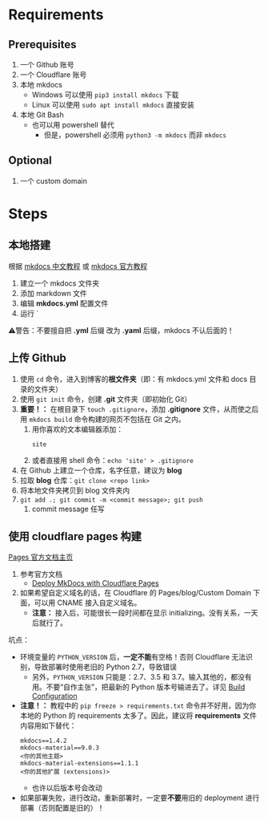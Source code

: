 # Requirements 

## Prerequisites 

1. 一个 Github 账号
2. 一个 Cloudflare 账号
3. 本地 mkdocs
   - Windows 可以使用 `pip3 install mkdocs` 下载
   - Linux 可以使用 `sudo apt install mkdocs` 直接安装
4. 本地 Git Bash
    - 也可以用 powershell 替代
        - 但是，powershell 必须用 `python3 -m mkdocs` 而非 `mkdocs`

## Optional

1. 一个 custom domain 

# Steps 

## 本地搭建

根据 [mkdocs 中文教程](https://markdown-docs-zh.readthedocs.io/zh_CN/latest/) 或 [mkdocs 官方教程](https://www.mkdocs.org/user-guide/)

1. 建立一个 mkdocs 文件夹
2. 添加 markdown 文件
3. 编辑 **mkdocs.yml** 配置文件
4. 运行 `

:warning:警告：不要擅自把 **.yml** 后缀 改为 **.yaml** 后缀，mkdocs 不认后面的！

## 上传 Github

1. 使用 `cd` 命令，进入到博客的**根文件夹**（即：有 mkdocs.yml 文件和 docs 目录的文件夹）
2. 使用 `git init` 命令，创建 **.git** 文件夹（即初始化 Git）
3. **重要！：** 在根目录下 `touch .gitignore`，添加 **.gitignore** 文件，从而使之后用 `mkdocs build` 命令构建的网页不包括在 Git 之内。
    1. 用你喜欢的文本编辑器添加：
        ```
        site
        ```
    2. 或者直接用 shell 命令：`echo 'site' > .gitignore`
4. 在 Github 上建立一个仓库，名字任意，建议为 **blog**
5. 拉取 **blog** 仓库：`git clone <repo link>`
6. 将本地文件夹拷贝到 blog 文件夹内
7. `git add .; git commit -m <commit message>; git push`
    1. commit message 任写

## 使用 cloudflare pages 构建

[Pages 官方文档主页](https://developers.cloudflare.com/pages/)

1. 参考官方文档
    - [Deploy MkDocs with Cloudflare Pages](https://developers.cloudflare.com/pages/framework-guides/deploy-an-mkdocs-site/#deploy-with-cloudflare-pages)
2. 如果希望自定义域名的话，在 Cloudflare 的 Pages/blog/Custom Domain 下面，可以用 CNAME 接入自定义域名。
   - **注意：** 接入后，可能很长一段时间都在显示 initializing。没有关系，一天后就行了。

坑点：

- 环境变量的 `PYTHON_VERSION` 后，**一定不能**有空格！否则 Cloudflare 无法识别，导致部署时使用老旧的 Python 2.7，导致错误
    - 另外，`PYTHON_VERSION` 只能是：2.7、3.5 和 3.7。输入其他的，都没有用。不要“自作主张”，把最新的 Python 版本号输进去了。详见 [Build Configuration](https://developers.cloudflare.com/pages/platform/build-configuration/)
- **注意！：** 教程中的 `pip freeze > requirements.txt` 命令并不好用，因为你本地的 Python 的 requirements 太多了。因此，建议将 **requirements** 文件内容用如下替代：
    ```
    mkdocs==1.4.2
    mkdocs-material==9.0.3
    <你的其他主题>
    mkdocs-material-extensions==1.1.1
    <你的其他扩展 (extensions)>
    ```
    - 也许以后版本号会改动
- 如果部署失败，进行改动，重新部署时，一定要**不要**用旧的 deployment 进行部署（否则配置是旧的）！